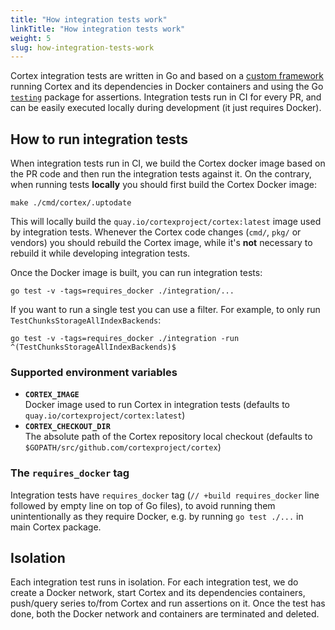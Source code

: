 ```yaml
---
title: "How integration tests work"
linkTitle: "How integration tests work"
weight: 5
slug: how-integration-tests-work
---
```


Cortex integration tests are written in Go and based on a [custom framework](https://github.com/cortexproject/cortex/tree/master/integration/e2e) running Cortex and its dependencies in Docker containers and using the Go [`testing`](https://golang.org/pkg/testing/) package for assertions. Integration tests run in CI for every PR, and can be easily executed locally during development (it just requires Docker).

## How to run integration tests

When integration tests run in CI, we build the Cortex docker image based on the PR code and then run the integration tests against it. On the contrary, when running tests **locally** you should first build the Cortex Docker image:

```
make ./cmd/cortex/.uptodate
```

This will locally build the `quay.io/cortexproject/cortex:latest` image used by integration tests. Whenever the Cortex code changes (`cmd/`, `pkg/` or vendors) you should rebuild the Cortex image, while it's **not** necessary to rebuild it while developing integration tests.

Once the Docker image is built, you can run integration tests:

```
go test -v -tags=requires_docker ./integration/...
```

If you want to run a single test you can use a filter. For example, to only run `TestChunksStorageAllIndexBackends`:

```
go test -v -tags=requires_docker ./integration -run ^(TestChunksStorageAllIndexBackends)$
```

### Supported environment variables

- **`CORTEX_IMAGE`**<br />
  Docker image used to run Cortex in integration tests (defaults to `quay.io/cortexproject/cortex:latest`)
- **`CORTEX_CHECKOUT_DIR`**<br />
  The absolute path of the Cortex repository local checkout (defaults to `$GOPATH/src/github.com/cortexproject/cortex`)

### The `requires_docker` tag

Integration tests have `requires_docker` tag (`// +build requires_docker` line followed by empty line on top of Go files), to avoid running them unintentionally as they require Docker, e.g. by running `go test ./...` in main Cortex package.

## Isolation

Each integration test runs in isolation. For each integration test, we do create a Docker network, start Cortex and its dependencies containers, push/query series to/from Cortex and run assertions on it. Once the test has done, both the Docker network and containers are terminated and deleted.

